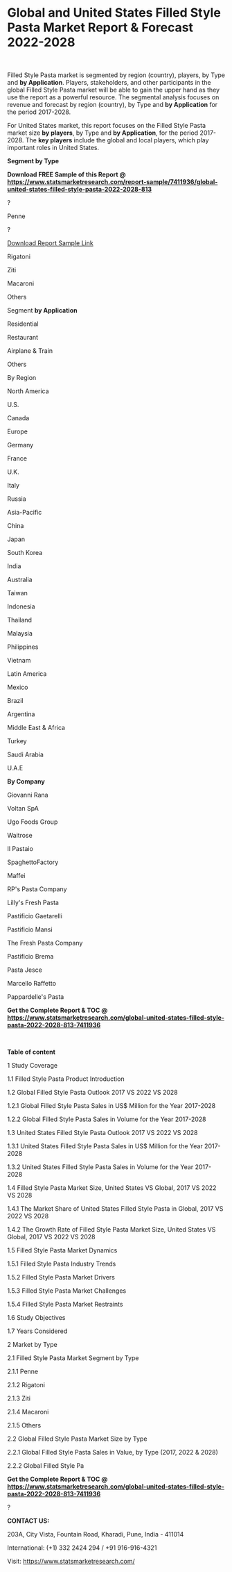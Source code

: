 <h1>Global and United States Filled Style Pasta Market Report & Forecast 2022-2028</h1><br/><p>Filled Style Pasta market is segmented by region (country), players, by Type and <strong>by Application</strong>. Players, stakeholders, and other participants in the global Filled Style Pasta market will be able to gain the upper hand as they use the report as a powerful resource. The segmental analysis focuses on revenue and forecast by region (country), by Type and <strong>by Application</strong> for the period 2017-2028.</p>
 
 
 
 <p>For United States market, this report focuses on the Filled Style Pasta market size <strong>by players</strong>, by Type and <strong>by Application</strong>, for the period 2017-2028. The <strong>key players</strong> include the global and local players, which play important roles in United States.</p>
 
 
 
 <p><strong>Segment by Type</strong></p>
 
 
 
 <div><b>Download FREE Sample of this Report @ <a href="https://www.statsmarketresearch.com/download-free-sample/7411936/global-united-states-filled-style-pasta-2022-2028-813">https://www.statsmarketresearch.com/report-sample/7411936/global-united-states-filled-style-pasta-2022-2028-813</a></b></div>
 
 
 
 <p>? </p>
 
 
 
 <p>Penne</p>
 
 
 
 <p>? </p>
 
 
 
 <p><a href="https://www.statsmarketresearch.com/download-free-sample/7411936/global-united-states-filled-style-pasta-2022-2028-813">Download Report Sample Link</a></p>
 
 
 
 <p>Rigatoni</p>
 
 
 
 <p>Ziti</p>
 
 
 
 <p>Macaroni</p>
 
 
 
 <p>Others</p>
 
 
 
 <p>Segment <strong>by Application</strong></p>
 
 
 
 <p>Residential</p>
 
 
 
 <p>Restaurant</p>
 
 
 
 <p>Airplane & Train</p>
 
 
 
 <p>Others</p>
 
 
 
 <p>By Region</p>
 
 
 
 <p>North America</p>
 
 
 
 <p>U.S.</p>
 
 
 
 <p>Canada</p>
 
 
 
 <p>Europe</p>
 
 
 
 <p>Germany</p>
 
 
 
 <p>France</p>
 
 
 
 <p>U.K.</p>
 
 
 
 <p>Italy</p>
 
 
 
 <p>Russia</p>
 
 
 
 <p>Asia-Pacific</p>
 
 
 
 <p>China</p>
 
 
 
 <p>Japan</p>
 
 
 
 <p>South Korea</p>
 
 
 
 <p>India</p>
 
 
 
 <p>Australia</p>
 
 
 
 <p>Taiwan</p>
 
 
 
 <p>Indonesia</p>
 
 
 
 <p>Thailand</p>
 
 
 
 <p>Malaysia</p>
 
 
 
 <p>Philippines</p>
 
 
 
 <p>Vietnam</p>
 
 
 
 <p>Latin America</p>
 
 
 
 <p>Mexico</p>
 
 
 
 <p>Brazil</p>
 
 
 
 <p>Argentina</p>
 
 
 
 <p>Middle East & Africa</p>
 
 
 
 <p>Turkey</p>
 
 
 
 <p>Saudi Arabia</p>
 
 
 
 <p>U.A.E</p>
 
 
 
 <p><strong>By Company</strong></p>
 
 
 
 <p>Giovanni Rana</p>
 
 
 
 <p>Voltan SpA</p>
 
 
 
 <p>Ugo Foods Group</p>
 
 
 
 <p>Waitrose</p>
 
 
 
 <p>Il Pastaio</p>
 
 
 
 <p>SpaghettoFactory</p>
 
 
 
 <p>Maffei</p>
 
 
 
 <p>RP&#39;s Pasta Company</p>
 
 
 
 <p>Lilly&#39;s Fresh Pasta</p>
 
 
 
 <p>Pastificio Gaetarelli</p>
 
 
 
 <p>Pastificio Mansi</p>
 
 
 
 <p>The Fresh Pasta Company</p>
 
 
 
 <p>Pastificio Brema</p>
 
 
 
 <p>Pasta Jesce</p>
 
 
 
 <p>Marcello Raffetto</p>
 
 
 
 <p>Pappardelle&#39;s Pasta</p>
 
 
 
 <div><b>Get the Complete Report & TOC @ <a href="https://www.statsmarketresearch.com/global-united-states-filled-style-pasta-2022-2028-813-7411936">https://www.statsmarketresearch.com/global-united-states-filled-style-pasta-2022-2028-813-7411936</a></b></div>
 
 
 
 <p><br />
 
 <b>Table of content</b></p>
 
 
 
 <p>1 Study Coverage<br />
 
 1.1 Filled Style Pasta Product Introduction<br />
 
 1.2 Global Filled Style Pasta Outlook 2017 VS 2022 VS 2028<br />
 
 1.2.1 Global Filled Style Pasta Sales in US$ Million for the Year 2017-2028<br />
 
 1.2.2 Global Filled Style Pasta Sales in Volume for the Year 2017-2028<br />
 
 1.3 United States Filled Style Pasta Outlook 2017 VS 2022 VS 2028<br />
 
 1.3.1 United States Filled Style Pasta Sales in US$ Million for the Year 2017-2028<br />
 
 1.3.2 United States Filled Style Pasta Sales in Volume for the Year 2017-2028<br />
 
 1.4 Filled Style Pasta Market Size, United States VS Global, 2017 VS 2022 VS 2028<br />
 
 1.4.1 The Market Share of United States Filled Style Pasta in Global, 2017 VS 2022 VS 2028<br />
 
 1.4.2 The Growth Rate of Filled Style Pasta Market Size, United States VS Global, 2017 VS 2022 VS 2028<br />
 
 1.5 Filled Style Pasta Market Dynamics<br />
 
 1.5.1 Filled Style Pasta Industry Trends<br />
 
 1.5.2 Filled Style Pasta Market Drivers<br />
 
 1.5.3 Filled Style Pasta Market Challenges<br />
 
 1.5.4 Filled Style Pasta Market Restraints<br />
 
 1.6 Study Objectives<br />
 
 1.7 Years Considered<br />
 
 2 Market by Type<br />
 
 2.1 Filled Style Pasta Market Segment by Type<br />
 
 2.1.1 Penne<br />
 
 2.1.2 Rigatoni<br />
 
 2.1.3 Ziti<br />
 
 2.1.4 Macaroni<br />
 
 2.1.5 Others<br />
 
 2.2 Global Filled Style Pasta Market Size by Type<br />
 
 2.2.1 Global Filled Style Pasta Sales in Value, by Type (2017, 2022 & 2028)<br />
 
 2.2.2 Global Filled Style Pa</p>
 
 
 
 <div><b>Get the Complete Report & TOC @ <a href="https://www.statsmarketresearch.com/global-united-states-filled-style-pasta-2022-2028-813-7411936">https://www.statsmarketresearch.com/global-united-states-filled-style-pasta-2022-2028-813-7411936</a></b></div>
 
 
 
 <p>? </p>
 
 
 
 <p><b>CONTACT US:</b><br />
 
 203A, City Vista, Fountain Road, Kharadi, Pune, India - 411014<br />
 
 International: (+1) 332 2424 294 / +91 916-916-4321<br />
 
 Visit: <a href="https://www.statsmarketresearch.com/">https://www.statsmarketresearch.com/</a></p>